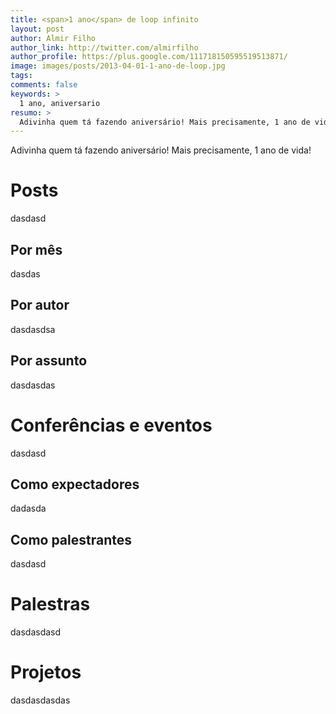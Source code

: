 ```yaml
---
title: <span>1 ano</span> de loop infinito
layout: post
author: Almir Filho
author_link: http://twitter.com/almirfilho
author_profile: https://plus.google.com/111718150595519513871/
image: images/posts/2013-04-01-1-ano-de-loop.jpg
tags:
comments: false
keywords: >
  1 ano, aniversario
resumo: >
  Adivinha quem tá fazendo aniversário! Mais precisamente, 1 ano de vida!
---
```


Adivinha quem tá fazendo aniversário! Mais precisamente, 1 ano de vida!

# Posts

dasdasd

## Por mês

dasdas

## Por autor

dasdasdsa

## Por assunto

dasdasdas

# Conferências e eventos

dasdasd

## Como expectadores

dadasda

## Como palestrantes

dasdasd

# Palestras

dasdasdasd

# Projetos

dasdasdasdas